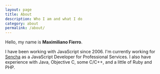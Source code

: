 ```yaml
---
layout: page
title: About
description: Who I am and what I do
category: about
permalink: /about/
---
```


Hello, my name is **Maximiliano Fierro**. 

I have been working with JavaScript since 2006. I'm currently working for [Sencha](http://www.sencha.com) as a JavaScript Developer for Professional Services. I also have experience with Java, Objective C, some C/C++, and a little of Ruby and PHP.

